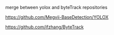 merge between yolox and byteTrack repositories

https://github.com/Megvii-BaseDetection/YOLOX

https://github.com/ifzhang/ByteTrack

